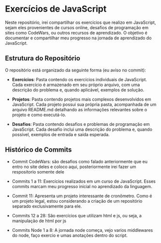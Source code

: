 # Exercícios de JavaScript

Neste repositório, irei compartilhar os exercícios que realizo em JavaScript, sejam eles provenientes de cursos online, desafios de programação em sites como CodeWars, ou outros recursos de aprendizado. O objetivo é documentar e compartilhar meu progresso na jornada de aprendizado do JavaScript.

## Estrutura do Repositório

O repositório está organizado da seguinte forma (eu aviso no commit):

- **Exercícios**: Pasta contendo os exercícios individuais de JavaScript. Cada exercício é armazenado em seu próprio arquivo, com uma descrição do problema e, quando aplicável, exemplos de solução.

- **Projetos**: Pasta contendo projetos mais complexos desenvolvidos em JavaScript. Cada projeto possui sua própria pasta, acompanhada de um arquivo README.md detalhando as informações relevantes sobre o projeto e como executá-lo.

- **Desafios**: Pasta contendo desafios e problemas de programação em JavaScript. Cada desafio inclui uma descrição do problema e, quando possível, exemplos de entrada e saída esperada.

## Histórico de Commits
- Commit CodeWars: são desafios como falado anteriormente que eu entro no site deles e coloco aqui, posteriormente irei fazer um respositorio somente dele

- Commits 1 a 11: Exercícios realizados em um curso de JavaScript. Esses commits marcam meu progresso inicial no aprendizado da linguagem.

- Commit 11: Apresenta um projeto interessante de cronômetro. Como é um projeto legal, estou considerando a criação de um repositório separado exclusivamente para ele.

- Commits 12 a 28: São exercícios que utilizam html e js, ou seja, a manipulação de html por js

- Commits Node 1 a 8: A jornada node começa, vejo varios middlewares do node, faço exercio e umas anotações dentro do script.
